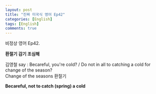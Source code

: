 ```yaml
---
layout: post
title: "진짜 미국식 영어 Ep42"
categories: [English]
tags: [English]
comments: true
---
```


비정상 영어 Ep42.

<b>환절기 감기 조심해</b>

김영철 say : Becareful, you're cold? / Do not in all to catching a cold for change of the season? <br>
Change of the seasons 환절기 <br> 

<b>Becareful, not to catch &#40;spring&#41; a cold</b>

